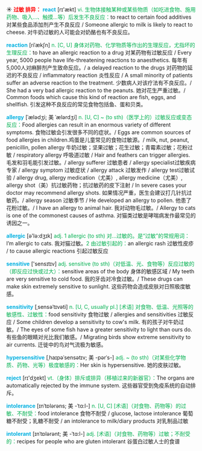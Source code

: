 ☀ <font color="red">**过敏 排异：**</font>
<font color="sky blue">**react**</font> [rɪ'ækt] 
<font color="#00b050">vi. 生物体接触某种或某些物质（如吃进食物、施用药物、吸入…、触摸…等）后发生不良反应：</font>to react to certain food additives 对某些食品添加剂产生不良反应 / Someone allergic to milk is likely to react to cheese. 对牛奶过敏的人可能会对奶酪也有不良反应。
           
<font color="sky blue">**reaction**</font> [riˈækʃn]
<font color="#00b050">n. [C, U] 身体对药物、化学物质等作出的生理反应，尤指坏的生理反应：</font>to have an allergic reaction to a drug 对某药物有过敏反应 / Every year, 5000 people have life-threatening reactions to anaesthetics. 每年有5,000人对麻醉剂产生致命反应。/ a delayed reaction to the drugs 对药物的延迟的不良反应 / inflammatory reaction 炎性反应 / A small minority of patients suffer an adverse reaction to the treatment. 少数病人对该疗法有不良反应。/ She had a very bad allergic reaction to the peanuts. 她对花生严重过敏。/ Common foods which cause this kind of reaction are fish, eggs, and shellfish. 引发这种不良反应的常见食物包括鱼、蛋和贝类。
 
<font color="sky blue">**allergy**</font> [ˈælədʒi; 美 ˈælərdʒi]
<font color="#00b050">n. [U, C] ~ (to sth)（医学上的）过敏反应或变态反应：</font>Food allergies can result in an enormous variety of different symptoms. 食物过敏会引发很多不同的症状。/ Eggs are common sources of food allergies in children.鸡蛋是儿童常见的食物过敏源。/ milk, nut, peanut, penicillin, pollen allergy 牛奶过敏；坚果过敏；花生过敏；青霉素过敏；花粉过敏 / respiratory allergy 呼吸道过敏 / Hair and feathers can trigger allergies. 毛发和羽毛能引发过敏。/ allergy sufferer 过敏患者 / allergy specialist过敏疾病专家 / allergy symptom 过敏症状 / allergy attack 过敏发作 / allergy test过敏试验 / allergy drug, allergy medication（尤美）, allergy medicine（尤美）, allergy shot（美）抗过敏药物；抗过敏药的皮下注射 / In severe cases your doctor may recommend allergy shots. 如果情况严重，医生会建议打几针抗过敏药。/ allergy season 过敏季节 / He developed an allergy to pollen. 他患了花粉过敏。/ I have an allergy to animal hair. 我对动物毛过敏。/ Allergy to cats is one of the commonest causes of asthma. 对猫类过敏是哮喘病发作最常见的诱因之一。

<font color="sky blue">**allergic**</font> [ə'lə:dʒɪk] 
<font color="#00b050">adj. 1 allergic (to sth) 对…过敏的。是“过敏”的常规用词：</font>I’m allergic to cats. 我对猫过敏。<font color="#00b050">2 由过敏引起的：</font>an allergic rash 过敏性皮疹 / to cause allergic reactions 引起过敏反应
   
<font color="sky blue">**sensitive**</font> ['sensɪtɪv] 
<font color="#00b050">adj. sensitive (to sth)（对低温、光、食物等）反应过敏的（即反应过快或过大）：</font>sensitive areas of the body 身体的敏感区域 / My teeth are very sensitive to cold food. 我的牙齿对冷食过敏。/ These drugs can make skin extremely sensitive to sunlight. 这些药物会造成皮肤对日照极度敏感。
           
<font color="sky blue">**sensitivity**</font> [ˌsensəˈtɪvəti]
<font color="#00b050">n. [U, C, usually pl.] [术语] 对食物、低温、光照等的敏感性、过敏性：</font>food sensitivity 食物过敏 / allergies and sensitivities 过敏反应 / Some children develop a sensitivity to cow's milk. 有的孩子对牛奶过敏。/ The eyes of some fish have a greater sensitivity to light than ours do. 有些鱼的眼睛对光比我们敏感。/ Migrating birds show extreme sensitivity to air currents. 迁徙中的鸟对气流极为敏感。           

<font color="sky blue">**hypersensitive**</font> [ˌhaɪpəˈsensətɪv; 美 -pərˈs-]
<font color="#00b050">adj. ~ (to sth)（对某些化学物质、药物、光等）极度敏感的：</font>Her skin is hypersensitive. 她的皮肤过敏。

<font color="sky blue">**reject**</font> [rɪ'dӡekt] 
<font color="#00b050">vt.（身体）排斥或排异（移植过来的新器官）：</font>The organs are automatically rejected by the immune system. 这些器官受到免疫系统的自动排斥。

<font color="sky blue">**intolerance**</font> [ɪnˈtɒlərəns; 美 -ˈtɑ:l-]
<font color="#00b050">n. [U, C] [术语]（对食物、药物等）的过敏、不耐受：</font>food intolerance 食物不耐受 / glucose, lactose intolerance 葡萄糖不耐受；乳糖不耐受 / an intolerance to milk/diary products 对乳制品过敏
            
<font color="sky blue">**intolerant**</font> [ɪnˈtɒlərənt; 美 -ˈtɑ:l-]
<font color="#00b050">adj. [术语]（对食物、药物等）过敏；不耐受的：</font>recipes for people who are gluten intolerant 谷蛋白过敏人士的食谱